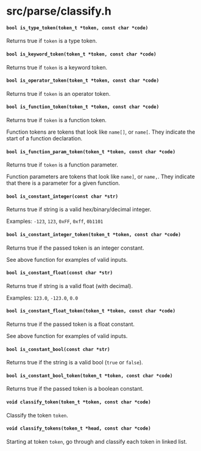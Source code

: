 # src/parse/classify.h

#### `bool is_type_token(token_t *token, const char *code)`
Returns true if `token` is a type token.

#### `bool is_keyword_token(token_t *token, const char *code)`
Returns true if `token` is a keyword token.

#### `bool is_operator_token(token_t *token, const char *code)`
Returns true if `token` is an operator token.

#### `bool is_function_token(token_t *token, const char *code)`
Returns true if `token` is a function token.

Function tokens are tokens that look like `name[]`, or `name[`.
They indicate the start of a function declaration.

#### `bool is_function_param_token(token_t *token, const char *code)`
Returns true if `token` is a function parameter.

Function parameters are tokens that look like `name]`, or `name,`.
They indicate that there is a parameter for a given function.

#### `bool is_constant_integer(const char *str)`
Returns true if string is a valid hex/binary/decimal integer.

Examples: `-123`, `123`, `0xFF`, `0xff`, `0b1101`

#### `bool is_constant_integer_token(token_t *token, const char *code)`
Returns true if the passed token is an integer constant.

See above function for examples of valid inputs.

#### `bool is_constant_float(const char *str)`
Returns true if string is a valid float (with decimal).

Examples: `123.0`, `-123.0`, `0.0`

#### `bool is_constant_float_token(token_t *token, const char *code)`
Returns true if the passed token is a float constant.

See above function for examples of valid inputs.

#### `bool is_constant_bool(const char *str)`
Returns true if the string is a valid bool (`true` or `false`).

#### `bool is_constant_bool_token(token_t *token, const char *code)`
Returns true if the passed token is a boolean constant.

#### `void classify_token(token_t *token, const char *code)`
Classify the token `token`.

#### `void classify_tokens(token_t *head, const char *code)`
Starting at token `token`, go through and classify each token in linked list.

